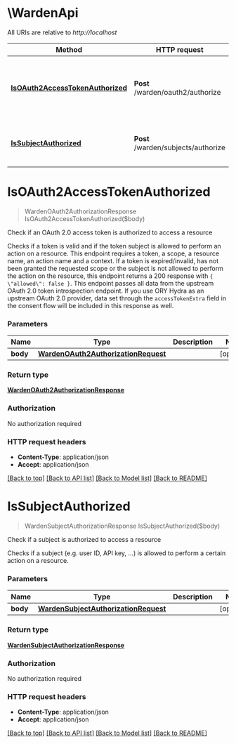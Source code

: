 # \WardenApi

All URIs are relative to *http://localhost*

Method | HTTP request | Description
------------- | ------------- | -------------
[**IsOAuth2AccessTokenAuthorized**](WardenApi.md#IsOAuth2AccessTokenAuthorized) | **Post** /warden/oauth2/authorize | Check if an OAuth 2.0 access token is authorized to access a resource
[**IsSubjectAuthorized**](WardenApi.md#IsSubjectAuthorized) | **Post** /warden/subjects/authorize | Check if a subject is authorized to access a resource


# **IsOAuth2AccessTokenAuthorized**
> WardenOAuth2AuthorizationResponse IsOAuth2AccessTokenAuthorized($body)

Check if an OAuth 2.0 access token is authorized to access a resource

Checks if a token is valid and if the token subject is allowed to perform an action on a resource. This endpoint requires a token, a scope, a resource name, an action name and a context.   If a token is expired/invalid, has not been granted the requested scope or the subject is not allowed to perform the action on the resource, this endpoint returns a 200 response with `{ \"allowed\": false }`.   This endpoint passes all data from the upstream OAuth 2.0 token introspection endpoint. If you use ORY Hydra as an upstream OAuth 2.0 provider, data set through the `accessTokenExtra` field in the consent flow will be included in this response as well.


### Parameters

Name | Type | Description  | Notes
------------- | ------------- | ------------- | -------------
 **body** | [**WardenOAuth2AuthorizationRequest**](WardenOAuth2AuthorizationRequest.md)|  | [optional] 

### Return type

[**WardenOAuth2AuthorizationResponse**](wardenOAuth2AuthorizationResponse.md)

### Authorization

No authorization required

### HTTP request headers

 - **Content-Type**: application/json
 - **Accept**: application/json

[[Back to top]](#) [[Back to API list]](../README.md#documentation-for-api-endpoints) [[Back to Model list]](../README.md#documentation-for-models) [[Back to README]](../README.md)

# **IsSubjectAuthorized**
> WardenSubjectAuthorizationResponse IsSubjectAuthorized($body)

Check if a subject is authorized to access a resource

Checks if a subject (e.g. user ID, API key, ...) is allowed to perform a certain action on a resource.


### Parameters

Name | Type | Description  | Notes
------------- | ------------- | ------------- | -------------
 **body** | [**WardenSubjectAuthorizationRequest**](WardenSubjectAuthorizationRequest.md)|  | [optional] 

### Return type

[**WardenSubjectAuthorizationResponse**](wardenSubjectAuthorizationResponse.md)

### Authorization

No authorization required

### HTTP request headers

 - **Content-Type**: application/json
 - **Accept**: application/json

[[Back to top]](#) [[Back to API list]](../README.md#documentation-for-api-endpoints) [[Back to Model list]](../README.md#documentation-for-models) [[Back to README]](../README.md)

